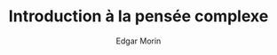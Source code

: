---
title: Introduction à la pensée complexe
slug: introduction-a-la-pensee-complexe
author: Edgar Morin
cover: introduction-a-la-pensee-complexe.jpeg
summary: 'Nous demandons à la pensée qu''elle dissipe les brouillards et les obscurités,
  qu''elle mette de l''ordre et de la clarté dans le réel, qu''elle révèle les lois
  qui le gouvernent. Le mot de complexité, lui, ne peut qu''exprimer notre embarras,
  notre confusion, notre incapacité à définir de façon simple, à nommer de façon claire,
  à ordonner nos idées. Sa définition première ne peut fournir aucune élucidation
  : est complexe ce qui ne peut se résumer en un maître mot, ce qui ne peut se ramener
  à une loi ni se réduire à une idée simple. La complexité est un mot problème et
  non un mot solution. Edgar Morin propose ici un mode de pensée pour affronter la
  complexité du monde qui nous entoure.'
importance: Les outils intellectuels nécessaires pour aborder le monde contemporain,
  dans un ouvrage très court et accessible
site: https://www.fnac.com/a7633817/Edgar-Morin-Introduction-a-la-pensee-complexe-reedition
isbn: 9782757842003
mandatory: true
paths:
- "/competences/comprendre"
- "/competences/concevoir"
- "/competences/entreprendre"
- "/parcours/strategie-de-communication-numerique-et-design-d-experience"
- "/parcours/creation-numerique"
- "/parcours/developpement-web-et-dispositifs-interactifs"
---